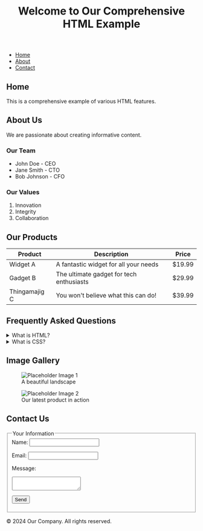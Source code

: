 <header>
<h1>Welcome to Our Comprehensive HTML Example</h1>
</header>
<nav>
<ul>
<li><a href="#home">Home</a></li>
<li><a href="#about">About</a></li>
<li><a href="#contact">Contact</a></li>
</ul>
</nav>
<main>
<section id="home">
<h2>Home</h2>
<p>This is a comprehensive example of various HTML features.</p>
</section>
<section id="about">
<h2>About Us</h2>
<p>We are passionate about creating informative content.</p>

<h3>Our Team</h3>
<ul>
<li>John Doe - CEO</li>
<li>Jane Smith - CTO</li>
<li>Bob Johnson - CFO</li>
</ul>
<h3>Our Values</h3>
<ol>
<li>Innovation</li>
<li>Integrity</li>
<li>Collaboration</li>
</ol>
</section>
<section id="products">
<h2>Our Products</h2>
<table>
<thead>
<tr>
<th>Product</th>
<th>Description</th>
<th>Price</th>
</tr>
</thead>
<tbody>
<tr>
<td>Widget A</td>
<td>A fantastic widget for all your needs</td>
<td>$19.99</td>
</tr>
<tr>
<td>Gadget B</td>
<td>The ultimate gadget for tech enthusiasts</td>
<td>$29.99</td>
</tr>
<tr>
<td>Thingamajig C</td>
<td>You won't believe what this can do!</td>
<td>$39.99</td>
</tr>
</tbody>
</table>
</section>
<section id="faq">
<h2>Frequently Asked Questions</h2>
<details>
<summary>What is HTML?</summary>
<p>HTML stands for HyperText Markup Language. It is the standard markup language for creating web pages.</p>
</details>
<details>
<summary>What is CSS?</summary>
<p>CSS stands for Cascading Style Sheets. It is used to describe the presentation of a document written in HTML.</p>
</details>
</section>
<section id="gallery">
<h2>Image Gallery</h2>
<figure>
<img src="/api/placeholder/400/300" alt="Placeholder Image 1">
<figcaption>A beautiful landscape</figcaption>
</figure>
<figure>
<img src="/api/placeholder/400/300" alt="Placeholder Image 2">
<figcaption>Our latest product in action</figcaption>
</figure>
</section>
<section id="contact">
<h2>Contact Us</h2>
<form action="#" method="post">
<fieldset>
<legend>Your Information</legend>
<label for="name">Name:</label>
<input type="text" id="name" name="name" required>

<label for="email">Email:</label>
<input type="email" id="email" name="email" required>

<label for="message">Message:</label>
<textarea id="message" name="message" required></textarea>

<button type="submit">Send</button>
</fieldset>
</form>
</section>
</main>
<footer>
<p>&copy; 2024 Our Company. All rights reserved.</p>
</footer>
<script>
// A simple JavaScript example
document.addEventListener('DOMContentLoaded', (event) => {
const form = document.querySelector('form');
form.addEventListener('submit', (e) => {
e.preventDefault();
alert('Form submitted! (This is just a demo)');
});
});
</script>